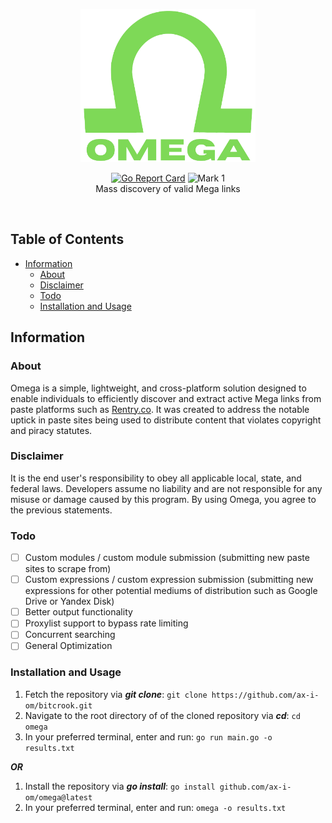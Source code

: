 <p align="center">
  <a><img src="./images/omegac.png" width=280 height="245"></a>
  <p align="center">
    <a href="https://goreportcard.com/report/github.com/ax-i-om/omega"><img src="https://goreportcard.com/badge/github.com/ax-i-om/omega" alt="Go Report Card"></a>
    <a><img src="https://img.shields.io/badge/mk-1-green.svg" alt="Mark 1"></a><br>
    Mass discovery of valid Mega links<br>
</a>
  </p><br>
</p>

## Table of Contents

- [Information](#information)
  - [About](#about)
  - [Disclaimer](#disclaimer)
  - [Todo](#todo)
  - [Installation and Usage](#installation-and-usage)

## Information

### About

Omega is a simple, lightweight, and cross-platform solution designed to enable individuals to efficiently discover and extract active Mega links from paste platforms such as [Rentry.co](https://rentry.co). It was created to address the notable uptick in paste sites being used to distribute content that violates copyright and piracy statutes.

### Disclaimer

It is the end user's responsibility to obey all applicable local, state, and federal laws. Developers assume no liability and are not responsible for any misuse or damage caused by this program. By using Omega, you agree to the previous statements.

### Todo

- [ ] Custom modules / custom module submission (submitting new paste sites to scrape from)
- [ ] Custom expressions / custom expression submission (submitting new expressions for other potential mediums of distribution such as Google Drive or Yandex Disk)
- [ ] Better output functionality
- [ ] Proxylist support to bypass rate limiting
- [ ] Concurrent searching
- [ ] General Optimization

### Installation and Usage

1. Fetch the repository via ***git clone***: `git clone https://github.com/ax-i-om/bitcrook.git`
2. Navigate to the root directory of of the cloned repository via ***cd***: `cd omega`
3. In your preferred terminal, enter and run: `go run main.go -o results.txt`

 ***OR***

1. Install the repository via ***go install***: `go install github.com/ax-i-om/omega@latest`
2. In your preferred terminal, enter and run: `omega -o results.txt`
